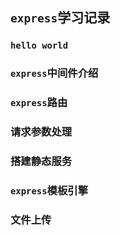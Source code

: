 ## `express`学习记录

### `hello world`

### `express`中间件介绍

### `express`路由

### 请求参数处理

### 搭建静态服务

### `express`模板引擎

### 文件上传
